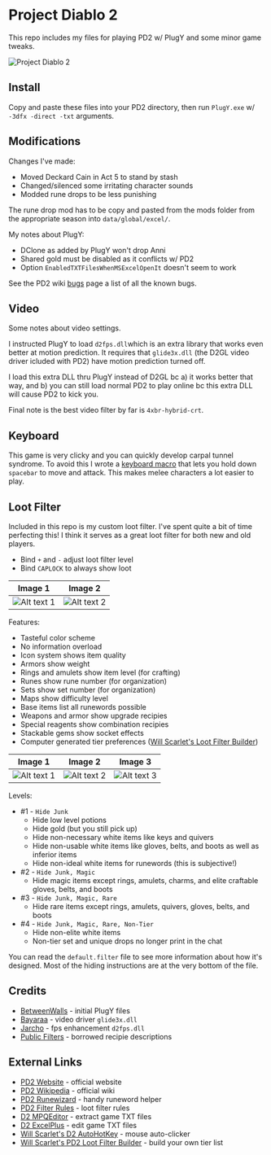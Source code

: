 # Project Diablo 2

This repo includes my files for playing PD2 w/ PlugY and some minor game tweaks.

![Project Diablo 2](https://i.imgur.com/UequUwU.jpeg)

## Install

Copy and paste these files into your PD2 directory, then run ``PlugY.exe`` w/ ``-3dfx -direct -txt`` arguments.

## Modifications

Changes I've made:

- Moved Deckard Cain in Act 5 to stand by stash
- Changed/silenced some irritating character sounds
- Modded rune drops to be less punishing

The rune drop mod has to be copy and pasted from the mods folder from the appropriate season into ``data/global/excel/``.

My notes about PlugY:

- DClone as added by PlugY won't drop Anni
- Shared gold must be disabled as it conflicts w/ PD2
- Option ``EnabledTXTFilesWhenMSExcelOpenIt`` doesn't seem to work

See the PD2 wiki [bugs](https://projectdiablo2.miraheze.org/wiki/Bugs) page a list of all the known bugs.

## Video

Some notes about video settings.

I instructed PlugY to load ``d2fps.dll``which is an extra library that works even better at motion prediction.  It requires that ``glide3x.dll`` (the D2GL video driver icluded with PD2) have motion prediction turned off.

I load this extra DLL thru PlugY instead of D2GL bc a) it works better that way, and b) you can still load normal PD2 to play online bc this extra DLL will cause PD2 to kick you.

Final note is the best video filter by far is ``4xbr-hybrid-crt``.

## Keyboard

This game is very clicky and you can quickly develop carpal tunnel syndrome.  To avoid this I wrote a [keyboard macro](https://github.com/whipowill/ahk-autoattack) that lets you hold down ``spacebar`` to move and attack.  This makes melee characters a lot easier to play.

## Loot Filter

Included in this repo is my custom loot filter.  I've spent quite a bit of time perfecting this!  I think it serves as a great loot filter for both new and old players.

- Bind ``+`` and ``-`` adjust loot filter level
- Bind ``CAPLOCK`` to always show loot

| Image 1 | Image 2 |
|:-------:|:-------:|
| ![Alt text 1](https://i.imgur.com/Kxy59Gf.jpeg) | ![Alt text 2](https://i.imgur.com/wYXMpQl.jpeg) |

Features:

- Tasteful color scheme
- No information overload
- Icon system shows item quality
- Armors show weight
- Rings and amulets show item level (for crafting)
- Runes show rune number (for organization)
- Sets show set number (for organization)
- Maps show difficulty level
- Base items list all runewords possible
- Weapons and armor show upgrade recipies
- Special reagents show combination recipies
- Stackable gems show socket effects
- Computer generated tier preferences ([Will Scarlet's Loot Filter Builder](https://github.com/whipowill/php-pd2-filter-builder))

| Image 1 | Image 2 | Image 3 |
|:-------:|:-------:|:-------:|
| ![Alt text 1](https://i.imgur.com/BSPfIhV.jpeg) | ![Alt text 2](https://i.imgur.com/5qmgmHv.jpeg) | ![Alt text 3](https://i.imgur.com/gcXLIxg.jpeg) |

Levels:

- #1 - ``Hide Junk``
	- Hide low level potions
	- Hide gold (but you still pick up)
	- Hide non-necessary white items like keys and quivers
	- Hide non-usable white items like gloves, belts, and boots as well as inferior items
	- Hide non-ideal white items for runewords (this is subjective!)
- #2 - ``Hide Junk, Magic``
	- Hide magic items except rings, amulets, charms, and elite craftable gloves, belts, and boots
- #3 - ``Hide Junk, Magic, Rare``
	- Hide rare items except rings, amulets, quivers, gloves, belts, and boots
- #4 - ``Hide Junk, Magic, Rare, Non-Tier``
	- Hide non-elite white items
	- Non-tier set and unique drops no longer print in the chat

You can read the ``default.filter`` file to see more information about how it's designed.  Most of the hiding instructions are at the very bottom of the file.

## Credits

- [BetweenWalls](https://github.com/BetweenWalls/PD2-PlugY) - initial PlugY files
- [Bayaraa](https://github.com/bayaraa/d2gl/releases) - video driver ``glide3x.dll``
- [Jarcho](https://github.com/Jarcho/d2-rs/releases) - fps enhancement ``d2fps.dll``
- [Public Filters](https://wiki.projectdiablo2.com/wiki/Item_Filtering#List_of_Public_Filters) - borrowed recipie descriptions

## External Links

- [PD2 Website](https://www.projectdiablo2.com/) - official website
- [PD2 Wikipedia](https://projectdiablo2.miraheze.org/wiki) - official wiki
- [PD2 Runewizard](https://kvothed2.github.io/pd2-runewizard/) - handy runeword helper
- [PD2 Filter Rules](https://projectdiablo2.miraheze.org/wiki/Item_Filtering) - loot filter rules
- [D2 MPQEditor](http://www.zezula.net/en/mpq/download.html) - extract game TXT files
- [D2 ExcelPlus](https://github.com/Cjreek/D2ExcelPlus) - edit game TXT files
- [Will Scarlet's D2 AutoHotKey](https://github.com/whipowill/ahk-autoattack) - mouse auto-clicker
- [Will Scarlet's PD2 Loot Filter Builder](https://github.com/whipowill/php-pd2-filter-builder) - build your own tier list